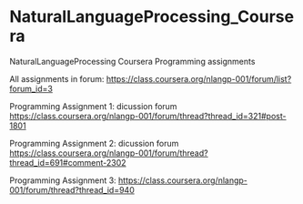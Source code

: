 NaturalLanguageProcessing_Coursera
==================================
NaturalLanguageProcessing Coursera Programming assignments

All assignments in forum: https://class.coursera.org/nlangp-001/forum/list?forum_id=3

Programming Assignment 1: dicussion forum https://class.coursera.org/nlangp-001/forum/thread?thread_id=321#post-1801

Programming Assignment 2: dicussion forum https://class.coursera.org/nlangp-001/forum/thread?thread_id=691#comment-2302

Programming Assignment 3: https://class.coursera.org/nlangp-001/forum/thread?thread_id=940
